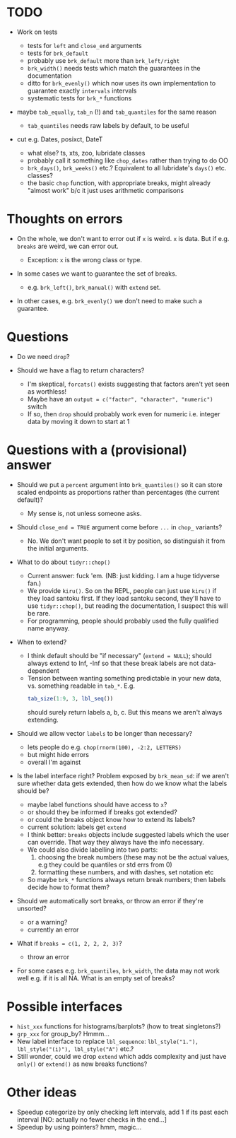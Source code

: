 

# TODO

* Work on tests
  - tests for `left` and `close_end` arguments
  - tests for `brk_default`
  - probably use `brk_default` more than `brk_left/right`
  - `brk_width()` needs tests which match the guarantees in the documentation
  - ditto for `brk_evenly()` which now uses its own implementation to
    guarantee exactly `intervals` intervals
  - systematic tests for `brk_*` functions
  
* maybe `tab_equally`, `tab_n` (!) and `tab_quantiles` for the same reason
  - `tab_quantiles` needs raw labels by default, to be useful

* cut e.g. Dates, posixct, DateT
  - what else? ts, xts, zoo, lubridate classes
  - probably call it something like `chop_dates` rather than trying to
    do OO
  - `brk_days()`, `brk_weeks()` etc.? Equivalent to all lubridate's `days()` etc.
    classes? 
  - the basic `chop` function, with appropriate breaks, might already 
  "almost work" b/c it just uses arithmetic comparisons


# Thoughts on errors

* On the whole, we don't want to error out if `x` is weird. `x` is data. But
  if e.g. `breaks` are weird, we can error out.
  - Exception: `x` is the wrong class or type.
  
* In some cases we want to guarantee the set of breaks.
  - e.g. `brk_left()`, `brk_manual()` with `extend` set.

* In other cases, e.g. `brk_evenly()` we don't need to make such a guarantee.


# Questions

  
* Do we need `drop`?

* Should we have a flag to return characters?
  - I'm skeptical, `forcats()` exists suggesting that factors aren't yet
    seen as worthless!
  - Maybe have an `output = c("factor", "character", "numeric")` switch
  - If so, then `drop` should probably work even for numeric i.e. integer data
    by moving it down to start at 1

  
# Questions with a (provisional) answer


* Should we put a `percent` argument into `brk_quantiles()` so it can store 
  scaled endpoints as proportions rather than percentages (the current default)?
  - My sense is, not unless someone asks.
  
* Should `close_end = TRUE` argument come before `...` in `chop_` variants?
  - No. We don't want people to set it by position, so distinguish it from
    the initial arguments.
    
* What to do about `tidyr::chop()`
  - Current answer: fuck 'em. (NB: just kidding. I am a huge tidyverse fan.) 
  - We provide `kiru()`. So on the REPL, people can just use `kiru()` if they
    load santoku first. If they load santoku second, they'll have to use
    `tidyr::chop()`, but reading the documentation, I suspect this will be rare.
  - For programming, people should probably used the fully qualified name 
    anyway.

* When to extend?
  - I think default should be "if necessary" (`extend = NULL`); should always
    extend to Inf, -Inf so that these break labels are not data-dependent
  - Tension between wanting something predictable in your new data, vs. something
    readable in `tab_*`. E.g.
    ```r
    tab_size(1:9, 3, lbl_seq()) 
    ```
    should surely return labels a, b, c. But this means we aren't always
    extending.
    
* Should we allow vector `labels` to be longer than necessary?
  + lets people do e.g. `chop(rnorm(100), -2:2, LETTERS)`
  - but might hide errors
  - overall I'm against
  
* Is the label interface right? Problem exposed by `brk_mean_sd`: if 
  we aren't sure whether data gets extended, then how do we know what
  the labels should be?
  - maybe label functions should have access to `x`?
  - or should they be informed if breaks got extended?
  - or could the breaks object know how to extend its labels?
  - current solution: labels get `extend`
  - I think better: `breaks` objects include suggested labels which
    the user can override. That way they always have the info necessary.
  - We could also divide labelling into two parts:
    1. choosing the break numbers (these may not be the actual values, e.g
      they could be quantiles or std errs from 0)
    2. formatting these numbers, and with dashes, set notation etc
  - So maybe `brk_*` functions always return break numbers;
    then labels decide how to format them?
  
* Should we automatically sort breaks, or throw an error if they're unsorted?
  - or a warning?
  - currently an error

* What if `breaks = c(1, 2, 2, 2, 3)`?
  - throw an error

* For some cases e.g. `brk_quantiles`, `brk_width`, the data may not work
  well e.g. if it is all NA. What is an empty set of breaks?


# Possible interfaces

- `hist_xxx` functions for histograms/barplots? (how to treat singletons?)
- `grp_xxx` for group_by? Hmmm...
- New label interface to replace `lbl_sequence`: 
  `lbl_style("1."), lbl_style("(i)"), lbl_style("A")` etc.? 
- Still wonder, could we drop `extend` which adds complexity and just
  have `only()` or `extend()` as new breaks functions?

# Other ideas

- Speedup categorize by only checking left intervals, add 1 if its past
  each interval [NO: actually no fewer checks in the end...]
- Speedup by using pointers? hmm, magic...

